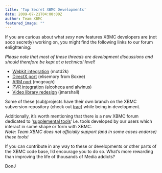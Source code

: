 ```yaml
---
title: 'Top Secret XBMC Developments'
date: 2009-07-21T04:00:00Z
author: Team XBMC
featured_image: ""
---
```

If you are curious about what *sexy* new features XBMC developers are (not sooo secretly) working on, you might find the following links to our forum enlightening:

 *Please note that most of these threads are development discussions and should therefore be kept at a technical level!*

 
 * [Webkit integration](https://forum.kodi.tv/showthread.php?tid=55093) (motd2k)
 * [DirectX port](https://forum.kodi.tv/showthread.php?tid=53881&amp;amp;amp%3bpage=2) (elisemory from Boxee)
 * [ARM port](https://forum.kodi.tv/showthread.php?tid=35139&amp;amp;amp%3bpage=9) (mcgeagh)
 * [PVR integration](https://forum.kodi.tv/showthread.php?tid=28918&amp;amp;amp%3bpage=15) (alcoheca and alwinus)
 * [Video library redesign](https://forum.kodi.tv/showthread.php?tid=51605) (jmarshall)
 
 Some of these (sub)projects have their own branch on the XBMC subversion repository (check out [trac](http://trac.xbmc.org/browser/branches)) while being in development.

 Additionally, it’s worth mentioning that there is a new XBMC forum dedicated to ‘[supplemental tools](https://forum.kodi.tv/forumdisplay.php?fid=116)‘ i.e. tools developed by our users which interact in some shape or form with XBMC.  
*Note: Team XBMC does not officially support (and in some cases endorse) these tools!*

 If you can contribute in any way to these or developments or other parts of the XBMC code base, I’d encourage you to do so. What’s more rewarding than improving the life of thousands of Media addicts?

 DonJ

 